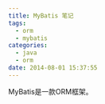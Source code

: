 ```yaml
---
title: MyBatis 笔记
tags:
  - orm
  - mybatis
categories:
  - java
  - orm
date: 2014-08-01 15:37:55
---
```


MyBatis是一款ORM框架。
<!-- more -->
